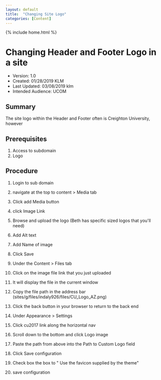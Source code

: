 ```yaml
---
layout: default
title:  "Changing Site Logo"
categories: [Content] 
---
```

{% include home.html %}
# Changing Header and Footer Logo in a site
* Version: 1.0
* Created: 01/28/2019 KLM
* Last Updated: 03/08/2019 klm
* Intended Audience: UCOM

## Summary

The site logo within the Header and Footer often is Creighton University, however 

## Prerequisites

 1. Access to subdomain
 2. Logo

## Procedure

1. Login to sub domain
2. navigate at the top to content > Media tab
3. Click add Media button
4. click Image Link
5. Browse and upload the logo (Beth has specific sized logos that you'll need)
6. Add Alt text
7. Add Name of image
8. Click Save

9. Under the Content > Files tab
10. Click on the image file link that you just uploaded
11. It will display the file in the current window
12. Copy the file path in the address bar (sites/g/files/indaly926/files/CU_Logo_AZ.png)
13. Click the back button in your browser to return to the back end

14. Under Appearance > Settings
15. Click cu2017 link along the horizontal nav
16. Scroll down to the bottom and click Logo image
17. Paste the path from above into the Path to Custom Logo field
18. Click Save configuration
19. Check box the box to " Use the favicon supplied by the theme"
20. save configuration

